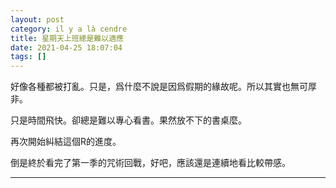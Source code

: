 ```yaml
---
layout: post
category: il y a là cendre
title: 星期天上班總是難以適應
date: 2021-04-25 18:07:04
tags: []
---
```


好像各種都被打亂。只是，爲什麼不說是因爲假期的緣故呢。所以其實也無可厚非。

只是時間飛快。卻總是難以專心看書。果然放不下的書桌麼。

再次開始糾結這個R的進度。

倒是終於看完了第一季的咒術回戰，好吧，應該還是連續地看比較帶感。



------





